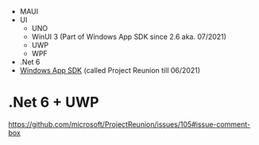 - MAUI
- UI
  - UNO
  - WinUI 3 (Part of Windows App SDK since 2.6 aka. 07/2021)
  - UWP
  - WPF
- .Net 6
- [Windows App SDK](https://github.com/microsoft/WindowsAppSDK) (called Project Reunion till 06/2021)

# .Net 6 + UWP
https://github.com/microsoft/ProjectReunion/issues/105#issue-comment-box
